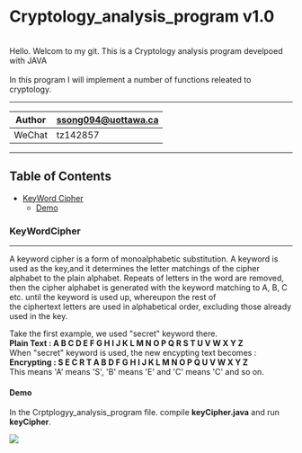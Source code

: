 Cryptology_analysis_program v1.0
================================

<br>Hello. Welcom to my git. This is a Cryptology analysis program develpoed with JAVA<br/>
<br>In this program I will implement a number of functions releated to cryptology.<br/>


****
	
|Author|ssong094@uottawa.ca|
|---|---
|WeChat|tz142857


****
## Table of Contents
* [KeyWord Cipher](#KeyWordCipher)
    * [Demo](#Demo)
   
### KeyWordCipher
------------------

A keyword cipher is a form of monoalphabetic substitution. A keyword is used as the key,and it determines the letter matchings of the cipher alphabet to the plain alphabet. Repeats of letters in the word are removed, then the cipher alphabet is generated with the keyword matching to A, B, C etc. until the keyword is used up, whereupon the rest of   
the ciphertext letters are used in alphabetical order, excluding those already used in the key.  

Take the first example, we used "secret" keyword there.  
**Plain Text : A B C D E F G H I J K L M N O P Q R S T U V W X Y Z**  
When "secret" keyword is used, the new encypting text becomes :  
**Encrypting : S E C R T A B D F G H I J K L M N O P Q U V W X Y Z**  
This means 'A' means 'S', 'B' means 'E' and 'C' means 'C' and so on.  

#### Demo

In the Crptplogyy_analysis_program file. compile ****keyCipher.java**** and run ****keyCipher****.  

![](https://secureservercdn.net/198.71.233.47/k3x.d37.myftpupload.com/wp-content/uploads/2020/08/keywordcipher.gif?time=1596568436)

 




